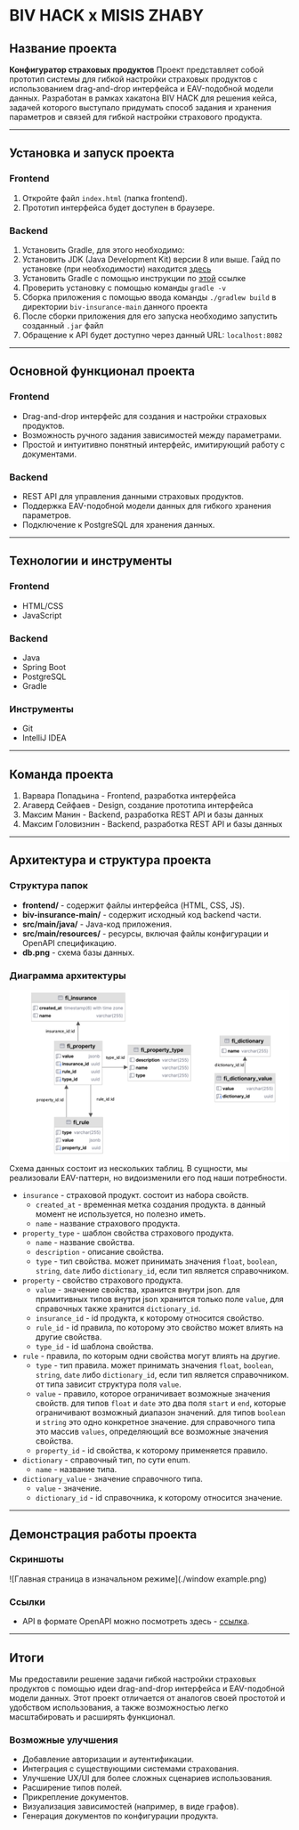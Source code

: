# BIV HACK x MISIS ZHABY

## Название проекта
**Конфигуратор страховых продуктов**
Проект представляет собой прототип системы для гибкой настройки страховых продуктов с использованием drag-and-drop интерфейса и EAV-подобной модели данных. Разработан в рамках хакатона BIV HACK для решения кейса, задачей которого выступало придумать способ задания и хранения параметров и связей для гибкой настройки страхового продукта.

---

## Установка и запуск проекта

### Frontend
1. Откройте файл `index.html` (папка frontend).
2. Прототип интерфейса будет доступен в браузере.

### Backend
1. Установить Gradle, для этого необходимо:
  1. Установить JDK (Java Development Kit) версии 8 или выше. Гайд по установке (при необходимости) находится [здесь](https://www.oracle.com/java/technologies/downloads/)
  2. Установить Gradle с помощью инструкции по [этой](https://docs.gradle.org/current/userguide/installation.html) ссылке
  3. Проверить установку с помощью команды `gradle -v`
2. Сборка приложения с помощью ввода команды `./gradlew build` в директории `biv-insurance-main` данного проекта
3.  После сборки приложения для его запуска необходимо запустить созданный `.jar` файл
4.  Обращение к API будет доступно через данный URL: `localhost:8082`

---

## Основной функционал проекта
### Frontend
* Drag-and-drop интерфейс для создания и настройки страховых продуктов.
* Возможность ручного задания зависимостей между параметрами.
* Простой и интуитивно понятный интерфейс, имитирующий работу с документами.
### Backend
* REST API для управления данными страховых продуктов.
* Поддержка EAV-подобной модели данных для гибкого хранения параметров.
* Подключение к PostgreSQL для хранения данных.

---

## Технологии и инструменты
### Frontend
* HTML/CSS
* JavaScript
### Backend
* Java
* Spring Boot
* PostgreSQL
* Gradle
### Инструменты
* Git
* IntelliJ IDEA

---

## Команда проекта
1. Варвара Попадьина - Frontend, разработка интерфейса
2. Агаверд Сейфаев - Design, создание прототипа интерфейса
3. Максим Манин - Backend, разработка REST API и базы данных
4. Максим Головизнин - Backend, разработка REST API и базы данных

---

## Архитектура и структура проекта
### Структура папок
* **frontend/** - содержит файлы интерфейса (HTML, CSS, JS).
* **biv-insurance-main/** - содержит исходный код backend части.
* **src/main/java/** - Java-код приложения.
* **src/main/resources/** - ресурсы, включая файлы конфигурации и OpenAPI спецификацию.
* **db.png** - схема базы данных.
### Диаграмма архитектуры
![Схема данных](./db.png)
Схема данных состоит из нескольких таблиц. В сущности, мы реализовали EAV-паттерн, но видоизменили его под наши потребности.
* `insurance` - страховой продукт. состоит из набора свойств.
  * `created_at` - временная метка создания продукта. в данный момент не используется, но полезно иметь.
  * `name` - название страхового продукта.
* `property_type` - шаблон свойства страхового продукта.
  * `name` - название свойства.
  * `description` - описание свойства.
  * `type` - тип свойства. может принимать значения `float`, `boolean`, `string`, `date` либо `dictionary_id`,
    если тип является справочником.
* `property` - свойство страхового продукта.
  * `value` - значение свойства, хранится внутри json. для примитивных типов внутри json хранится только поле `value`,
    для справочных также хранится `dictionary_id`.
  * `insurance_id` - id продукта, к которому относится свойство.
  * `rule_id` - id правила, по которому это свойство может влиять на другие свойства.
  * `type_id` - id шаблона свойства.
* `rule` - правила, по которым одни свойства могут влиять на другие.
  * `type` - тип правила. может принимать значения `float`, `boolean`, `string`, `date` либо `dictionary_id`,
    если тип является справочником. от типа зависит структура поля `value`.
  * `value` - правило, которое ограничивает возможные значения свойств. для типов `float` и `date` это два поля `start`
    и `end`, которые ограничивают возможный диапазон значений. для типов `boolean` и `string` это одно конкретное значение.
    для справочного типа это массив `values`, определяющий все возможные значения свойства.
  * `property_id` - id свойства, к которому применяется правило.
* `dictionary` - справочный тип, по сути enum.
  * `name` - название типа.
* `dictionary_value` - значение справочного типа.
  * `value` - значение.
  * `dictionary_id` - id справочника, к которому относится значение.

---

## Демонстрация работы проекта
### Скриншоты
![Главная страница в изначальном режиме](./window example.png)
### Ссылки
* API в формате OpenAPI можно посмотреть здесь - [ссылка](biv-insurance-main/src/main/resources/api.yaml).

---

## Итоги
Мы предоставили решение задачи гибкой настройки страховых продуктов с помощью идеи drag-and-drop интерфейса и EAV-подобной модели данных. Этот проект отличается от аналогов своей простотой и удобством использования, а также возможностью легко масштабировать и расширять функционал.

### Возможные улучшения
* Добавление авторизации и аутентификации.
* Интеграция с существующими системами страхования.
* Улучшение UX/UI для более сложных сценариев использования.
* Расширение типов полей.
* Прикрепление документов.
* Визуализация зависимостей (например, в виде графов).
* Генерация документов по конфигурации продукта.
